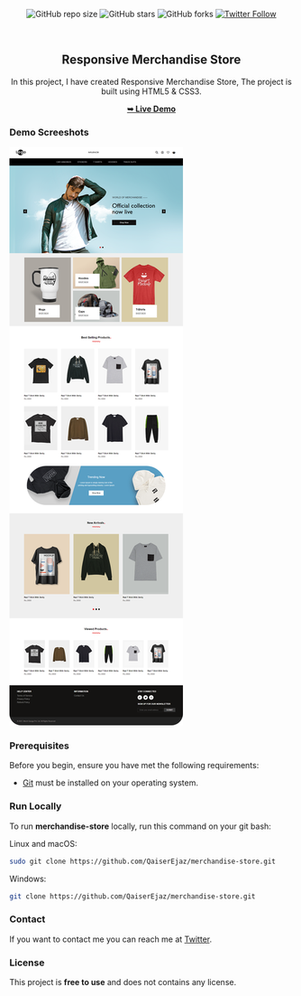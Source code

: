 <div align="center">
  
  ![GitHub repo size](https://img.shields.io/github/repo-size/QaiserEjaz/merchandise-store)
  ![GitHub stars](https://img.shields.io/github/stars/QaiserEjaz/merchandise-store)
  ![GitHub forks](https://img.shields.io/github/forks/QaiserEjaz/merchandise-store?style=social)
  [![Twitter Follow](https://img.shields.io/twitter/follow/QaiserSidd?style=social)](https://twitter.com/intent/follow?screen_name=Qaisersidd)
 
  <br />

  <h2 align="center">Responsive Merchandise Store</h2>

  In this project, I have created Responsive Merchandise Store, The project is built using HTML5 & CSS3.

  <a href="https://QaiserEjaz.github.io/merchandise-store/"><strong>➥ Live Demo</strong></a>

</div>

### Demo Screeshots

![Responsive Merchandise Store Desktop Demo](./readme-images/Responsive-Merchandise-Store.png "Desktop Demo")

### Prerequisites

Before you begin, ensure you have met the following requirements:

* [Git](https://git-scm.com/downloads "Download Git") must be installed on your operating system.

### Run Locally

To run **merchandise-store** locally, run this command on your git bash:

Linux and macOS:

```bash
sudo git clone https://github.com/QaiserEjaz/merchandise-store.git
```

Windows:

```bash
git clone https://github.com/QaiserEjaz/merchandise-store.git
```

### Contact

If you want to contact me you can reach me at [Twitter](https://www.twitter.com/QaiserSidd).

### License

This project is **free to use** and does not contains any license.

